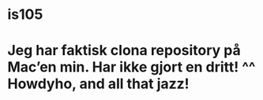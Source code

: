 # is105
# Jeg har faktisk clona repository på Mac’en min. Har ikke gjort en dritt! ^^ Howdyho, and all that jazz!
